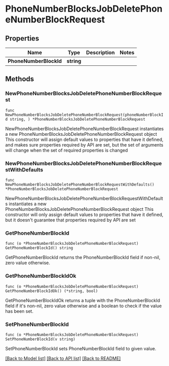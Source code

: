 # PhoneNumberBlocksJobDeletePhoneNumberBlockRequest

## Properties

Name | Type | Description | Notes
------------ | ------------- | ------------- | -------------
**PhoneNumberBlockId** | **string** |  | 

## Methods

### NewPhoneNumberBlocksJobDeletePhoneNumberBlockRequest

`func NewPhoneNumberBlocksJobDeletePhoneNumberBlockRequest(phoneNumberBlockId string, ) *PhoneNumberBlocksJobDeletePhoneNumberBlockRequest`

NewPhoneNumberBlocksJobDeletePhoneNumberBlockRequest instantiates a new PhoneNumberBlocksJobDeletePhoneNumberBlockRequest object
This constructor will assign default values to properties that have it defined,
and makes sure properties required by API are set, but the set of arguments
will change when the set of required properties is changed

### NewPhoneNumberBlocksJobDeletePhoneNumberBlockRequestWithDefaults

`func NewPhoneNumberBlocksJobDeletePhoneNumberBlockRequestWithDefaults() *PhoneNumberBlocksJobDeletePhoneNumberBlockRequest`

NewPhoneNumberBlocksJobDeletePhoneNumberBlockRequestWithDefaults instantiates a new PhoneNumberBlocksJobDeletePhoneNumberBlockRequest object
This constructor will only assign default values to properties that have it defined,
but it doesn't guarantee that properties required by API are set

### GetPhoneNumberBlockId

`func (o *PhoneNumberBlocksJobDeletePhoneNumberBlockRequest) GetPhoneNumberBlockId() string`

GetPhoneNumberBlockId returns the PhoneNumberBlockId field if non-nil, zero value otherwise.

### GetPhoneNumberBlockIdOk

`func (o *PhoneNumberBlocksJobDeletePhoneNumberBlockRequest) GetPhoneNumberBlockIdOk() (*string, bool)`

GetPhoneNumberBlockIdOk returns a tuple with the PhoneNumberBlockId field if it's non-nil, zero value otherwise
and a boolean to check if the value has been set.

### SetPhoneNumberBlockId

`func (o *PhoneNumberBlocksJobDeletePhoneNumberBlockRequest) SetPhoneNumberBlockId(v string)`

SetPhoneNumberBlockId sets PhoneNumberBlockId field to given value.



[[Back to Model list]](../README.md#documentation-for-models) [[Back to API list]](../README.md#documentation-for-api-endpoints) [[Back to README]](../README.md)


